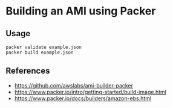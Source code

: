 # Building an AMI using Packer

## Usage

    packer validate example.json
    packer build example.json

## References

* https://github.com/awslabs/ami-builder-packer
* https://www.packer.io/intro/getting-started/build-image.html
* https://www.packer.io/docs/builders/amazon-ebs.html
